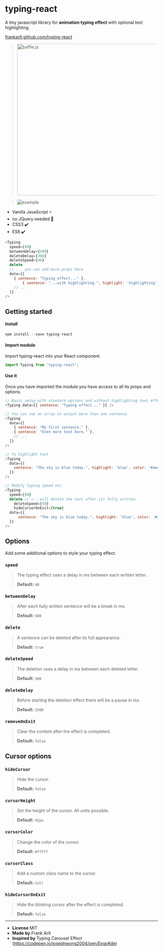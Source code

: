 # typing-react
A tiny javascript library for **animation typing effect** with optional text highlighting.

[frankarlt.github.com/typing-react](http://frankarlt.github.com/typing-react)

> <img src="https://camwiegert.github.io/baffle/assets/images/baffle.js.png" width="500" alt="baffle.js">

> ![example](https://github.com/coding-frank/typing-react/blob/master/typing-effect.gif?raw=true)

- Vanilla JavaScript ⚡
- no JQuery needed 🎉
- CSS3 ✔️
- ES6 ✔️

```javascript
<Typing
  speed={80}
  betweenDelay={500}
  deleteDelay={300}
  deleteSpeed={40}
  delete
  // ... you can add more props here
  data={[
    { sentence: "Typing effect..." },
		{ sentence: "...with highlighting.", highlight: 'highlighting', color: '#3366cc' },
    // ...
  ]}
/>
```

## Getting started
#### Install

```javascript
npm install --save typing-react
````

#### Import module
Import typing-react into your React component.

```javascript
import Typing from 'typing-react';
```

#### Use it
Once you have imported the module you have access to all its props and options.

```javascript
// Basic setup with standard options and without highlighting text effect.
<Typing data={{ sentence: "Typing effect..." }} />

// You can use an array to output more than one sentence.
<Typing
  data={[
  	{ sentence: "My first sentence." },
  	{ sentence: "Even more text here." },
  	// ...
  ]}
/>

// To highlight text
<Typing
  data={{ 
    sentence: "The sky is blue today.", highlight: 'blue', color: '#aeccfc' 
  }}
/>

// Modify typing speed etc.
<Typing
  speed={80}
  delete // <-- will delete the text after its fully written.
	deleteSpeed={50}
	hideCursorOnExit={true}
  data={{ 
	  sentence: "The sky is blue today.", highlight: 'blue', color: '#aeccfc' 
  }}
/>
````

## Options
Add some additional options to style your typing effect.
### `speed`
> The typing effect uses a delay in ms between each written letter.
>
> **Default:** `40`

### `betweenDelay`
> After each fully written sentence will be a break in ms.
>
> **Default:** `500`

### `delete`
> A sentence can be deleted after its full appearance.
>
> **Default:** `true`

### `deleteSpeed`
> The deletion uses a delay in ms between each deleted letter.
>
> **Default:** `100`

### `deleteDelay`
> Before starting the deletion effect there will be a pause in ms.
>
> **Default:** `1500`
### `removeOnExit`
> Clear the content after the effect is completed.
>
> **Default:** `false`


## Cursor options
### `hideCursor`
> Hide the cursor.
>
> **Default:** `false`
### `cursorHeight`
> Set the height of the cursor. All units possible.
>
> **Default:** `42px`
### `cursorColor`
> Change the color of the cursor.
>
> **Default:** `#fffff`
### `cursorClass`
> Add a custom class name to the cursor.
>
> **Default:** `null`
### `hideCursorOnExit`
> Hide the blinking cursor after the effect is completed.
>
> **Default:** `false`

---

- **License** MIT
- **Made by** Frank Arlt
- **Inspired by** Typing Carousel Effect (https://codepen.io/josephwong2004/pen/ExgoKde)